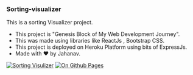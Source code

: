 ### Sorting-visualizer
This is a sorting Visualizer project.

- This project is "Genesis Block of My Web Development Journey".
- This was made using libraries like ReactJs , Bootstrap CSS.
- This project is deployed on Heroku Platform using bits of ExpressJs.
- Made with :heart: by Jahanav.

[![Sorting Visulizer](https://img.shields.io/badge/Sorting%20Visualizer-LIVE-green?style=for-the-badge)](https://jahanav-sorting-visualizer.herokuapp.com/)
[![On Github Pages](https://img.shields.io/badge/Sorting%20Visualizer-LIVE-green?style=for-the-badge)](https://jahanavdixit.github.io/Sorting-visualizer/)

